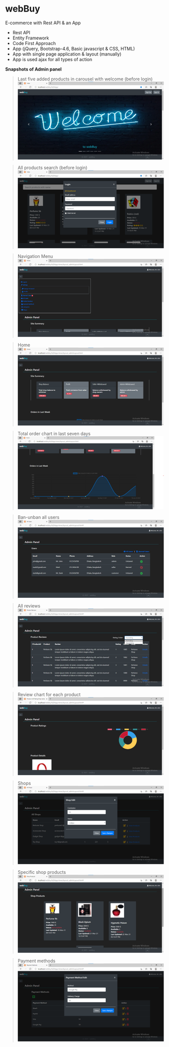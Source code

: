# webBuy
E-commerce with Rest API & an App <br />
<ul>
<li>Rest API</li>
<li>Entity Framework</li>
<li>Code First Approach</li>
<li>App (jQuery, Bootstrap-4.6, Basic javascript & CSS, HTML)</li>
<li>App with single page application & layout (manually)</li>
<li>App is used ajax for all types of action</li>
</ul
  
__Snapshots of Admin panel__

> Last five added products in carousel with welcome (before login)
![Image](./project-images/last-5-added-products-with-welcome.png)

> All products search (before login)
![Image](./project-images/products-ajax-search.png)

> Navigation Menu
![Image](./project-images/navigation-menu.png)

> Home
![Image](./project-images/home.png)

> Total order chart in last seven days
![Image](./project-images/order-chart.png)

> Ban-unban all users
![Image](./project-images/ban-unban-users.png)

> All reviews 
![Image](./project-images/product-reviews.png)

> Review chart for each product
![Image](./project-images/review-chart.png)

> Shops
![Image](./project-images/shop-edit.png)

> Specific shop products
![Image](./project-images/specific-shop-products.png)

> Payment methods
![Image](./project-images/payment-methods-crud.png)


